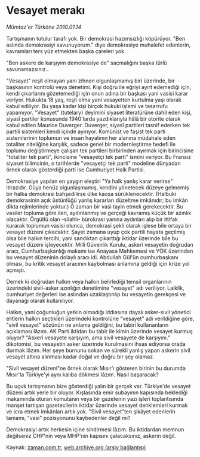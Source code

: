 # Vesayet merakı

*Mümtaz'er Türköne 2010.01.14*

<tr><td class="metin" colspan="2" style="padding-top: 20px; padding-left: 5px; ">Tartışmanın tutulur tarafı yok. Bir demokrasi hazımsızlığı köpürüyor. "Ben aslında demokrasiyi savunuyorum." diye demokrasiye muhalefet edenlerin, kavramları ters yüz etmekten başka çareleri yok.</td></tr><tr><td class="metin" colspan="2" style="padding-top: 20px; padding-left: 5px; "><p>"Ben askere de karşıyım demokrasiye de" saçmalığını başka türlü savunamazsınız.. 
<p>"Vesayet" reşit olmayan yani zihnen olgunlaşmamış biri üzerinde, bir başkasının kontrolü veya denetimi. Kişi doğru ile eğriyi ayırt edemediği için, kendi çıkarlarını gözetemediği için onun adına bir başkası yani vasisi karar veriyor. Hukukta 18 yaş, reşit olma yani vesayetten kurtulma yaşı olarak kabul ediliyor. Bu yaşa kadar kişi birçok hukuki işlemi ve tasarrufu yapamıyor. "Vesayet" (tutelary) deyimini siyaset literatürüne dahil eden kişi, siyasî partiler konusunda 1940'larda yazdıklarıyla hâlâ bir otorite olarak kabul edilen Maurice Duverger. Duverger, siyasî partileri tasnif ederken tek partili sistemleri kendi içinde ayırıyor. Komünist ve faşist tek parti sistemlerinin toplumun ve insan hayatının her alanına müdahale eden totaliter niteliğine karşılık, sadece genel bir modernleştirme hedefi ile toplumu değiştirmeye çalışan tek partileri birbirinden ayırmak için birincisine "totaliter tek parti", ikincisine "vesayetçi tek parti" ismini veriyor. Bu Fransız siyaset bilimcinin, o tarihlerde "vesayetçi tek parti" modeline dünyadan örnek olarak gösterdiği parti ise Cumhuriyet Halk Partisi.
<p> Demokrasiye yapılan en yaygın eleştiri "Ya halk yanlış karar verirse" itirazıdır. Güya henüz olgunlaşmamış, kendini yönetecek düzeye gelmemiş bir halka demokrasi bahşedilirse ülke kaosa sürüklenecektir. (Halbuki demokrasinin açık üstünlüğü yanlış kararları düzeltme imkânıdır; bu imkân dikta rejimlerinde yoktur.) O zaman bir vasi tayin etmek gerekecektir. Bu vasiler topluma göre ileri, aydınlanmış ve gerçeği kavramış küçük bir azınlık olacaktır. Örgütlü olan -silahlı- bürokrasi yanına aydınları alıp bir ittifak kurarak toplumun vasisi olunca, demokrasi şekli olarak işlese bile ortaya bir vesayet düzeni çıkacaktır. Şayet zamana uyup çok partili hayata geçilmiş olsa bile halkın tercihi, yani sandıktan çıkarttığı iktidar üzerinde bile bu vesayet düzeni işleyecektir. Milli Güvenlik Kurulu, askerî vesayetin doğrudan aracı, Cumhurbaşkanlığı makamı ise Anayasa Mahkemesi ve YÖK üzerinden bu vesayet düzeninin dolaylı aracı idi. Abdullah Gül'ün cumhurbaşkanı olması, bu kritik vesayet aracının kaybolması anlamına geldiği için krize yol açmıştı. 
<p>Demek ki doğrudan halkın veya halkın belirlediği temsil organlarının üzerindeki sivil-asker azınlığın denetimine "vesayet" adı veriliyor. Laiklik, cumhuriyet değerleri ise aslından uzaklaştırılıp bu vesayetin gerekçesi ve dayanağı olarak kullanılıyor.
<p> Halkın, yani çoğunluğun yetkin olmadığı iddiasına dayalı asker-sivil yönetici elitlerin halkın seçtikleri üzerindeki kontrolüne "vesayet" adı verildiğine göre, "sivil vesayet" sözünün ne anlama geldiğini, bu tabiri kullananların açıklaması lâzım. AK Parti iktidarı bu tabir ile kimin üzerinde vesayet kurmuş oluyor? "Askerî vesayete karşıyım, ama sivil vesayete de karşıyım." dikotomisi, bu vesayetin asker üzerinde kurulmasını ihsas ediyorsa orada durmak lâzım. Her şeye burnunu sokan ve sürekli yanlış yapan askerin sivil vesayet altına alınması kadar doğal ve doğru bir şey olamaz.
<p> "Sivil vesayet düzeni"ne örnek olarak Mısır'ı gösteren birinin bu durumda Mısır'la Türkiye'yi aynı kalıba dökmesi lâzım. Nasıl başaracak?
<p> Bu uçuk tartışmanın bize gösterdiği yalın bir gerçek var. Türkiye'de vesayet düzeni artık yerle bir oluyor. Kışlasında emir subayının kapısında beklediği makamında oturan komutanın veya bir gazetenin yazı işleri toplantısında manşet tartışan gazetecilerin iktidar üzerinde vesayet denklemleri kurmak ve icra etmek imkânları artık yok. "Sivil vesayet"ten şikâyet edenlerin tamamı, "vasi" pozisyonunu kaybedenler değil mi? 
<p>Demokrasiyi artık herkesin içine sindirmesi lâzım. Bu iktidardan memnun değilseniz CHP'nin veya MHP'nin kapısını çalacaksınız, askerin değil.<br/></p></p></p></p></p></p></p></p></td></tr>

Kaynak: [zaman.com.tr](http://zaman.com.tr/yazar.do?yazino=939967), [web.archive.org (arşiv bağlantısı)](http://web.archive.org/web/20100125100301/http://zaman.com.tr:80/yazar.do?yazino=939967)

